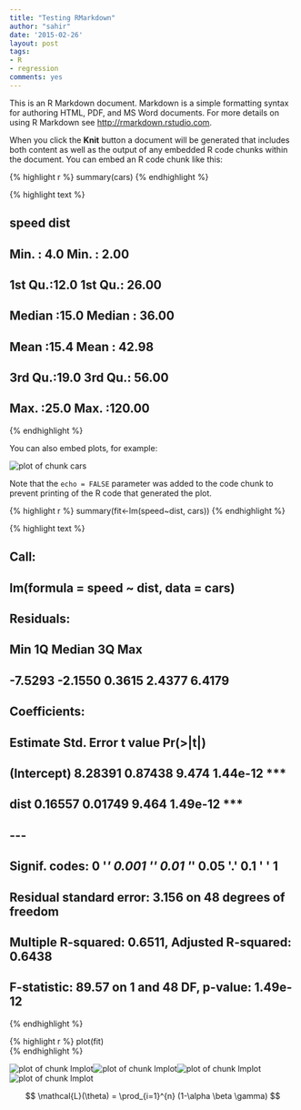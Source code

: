 ```yaml
---
title: "Testing RMarkdown"
author: "sahir"
date: '2015-02-26'
layout: post
tags:
- R
- regression
comments: yes 
---
```


This is an R Markdown document. Markdown is a simple formatting syntax for authoring HTML, PDF, and MS Word documents. For more details on using R Markdown see <http://rmarkdown.rstudio.com>.
 
When you click the **Knit** button a document will be generated that includes both content as well as the output of any embedded R code chunks within the document. You can embed an R code chunk like this:


{% highlight r %}
summary(cars)
{% endhighlight %}



{% highlight text %}
##      speed           dist       
##  Min.   : 4.0   Min.   :  2.00  
##  1st Qu.:12.0   1st Qu.: 26.00  
##  Median :15.0   Median : 36.00  
##  Mean   :15.4   Mean   : 42.98  
##  3rd Qu.:19.0   3rd Qu.: 56.00  
##  Max.   :25.0   Max.   :120.00
{% endhighlight %}

<!--more-->

You can also embed plots, for example:

![plot of chunk cars](/figure/posts/2015-02-26-testrmark/cars-1.png)

Note that the `echo = FALSE` parameter was added to the code chunk to prevent printing of the R code that generated the plot.


{% highlight r %}
summary(fit<-lm(speed~dist, cars))
{% endhighlight %}



{% highlight text %}
## 
## Call:
## lm(formula = speed ~ dist, data = cars)
## 
## Residuals:
##     Min      1Q  Median      3Q     Max 
## -7.5293 -2.1550  0.3615  2.4377  6.4179 
## 
## Coefficients:
##             Estimate Std. Error t value Pr(>|t|)    
## (Intercept)  8.28391    0.87438   9.474 1.44e-12 ***
## dist         0.16557    0.01749   9.464 1.49e-12 ***
## ---
## Signif. codes:  0 '***' 0.001 '**' 0.01 '*' 0.05 '.' 0.1 ' ' 1
## 
## Residual standard error: 3.156 on 48 degrees of freedom
## Multiple R-squared:  0.6511,	Adjusted R-squared:  0.6438 
## F-statistic: 89.57 on 1 and 48 DF,  p-value: 1.49e-12
{% endhighlight %}


{% highlight r %}
plot(fit)   
{% endhighlight %}

![plot of chunk lmplot](/figure/posts/2015-02-26-testrmark/lmplot-1.png)![plot of chunk lmplot](/figure/posts/2015-02-26-testrmark/lmplot-2.png)![plot of chunk lmplot](/figure/posts/2015-02-26-testrmark/lmplot-3.png)![plot of chunk lmplot](/figure/posts/2015-02-26-testrmark/lmplot-4.png)

$$ \mathcal{L}(\theta) = \prod_{i=1}^{n} (1-\alpha \beta \gamma) $$

